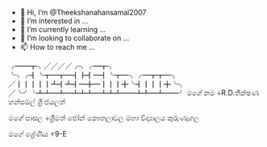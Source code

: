 - 👋 Hi, I’m @Theekshanahansamal2007
- 👀 I’m interested in ...
- 🌱 I’m currently learning ...
- 💞️ I’m looking to collaborate on ...
- 📫 How to reach me ...

<!---
Theekshanahansamal2007/Theekshanahansamal2007 is a ✨ special ✨ repository because its `README.md` (this file) appears on your GitHub profile.
You can click the Preview link to take a look at your changes.
--->

╭━━┳╮╱╱╱╱╭╮╭━┳╮
╰╮╭┫╰┳━┳━┫┣┫━┫╰┳━╮╭━┳┳━╮
╱┃┃┃┃┃┻┫┻┫━╋━┃┃┃╋╰┫┃┃┃╋╰╮
╱╰╯╰┻┻━┻━┻┻┻━┻┻┻━━┻┻━┻━━╯
මගේ නම ÷R.D.තීක්ෂණ හන්සමල් ශ්‍රී ජයලත්

මගේ පාසල ÷ශ්‍රීමත් ජෝන් කොතලාවල මහා විද්‍යාලය කුරුණෑගල

මගේ ශ්‍රේණිය ÷9-E
